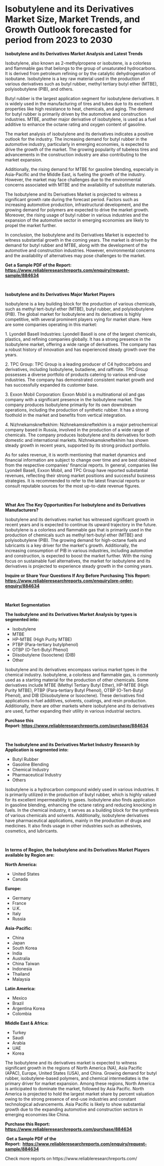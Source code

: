<p><h1>Isobutylene and its Derivatives Market Size, Market Trends, and Growth Outlook forecasted for period from 2023 to 2030</h1></p><p><strong>Isobutylene and its Derivatives Market Analysis and Latest Trends</strong></p>
<p><p>Isobutylene, also known as 2-methylpropene or isobutene, is a colorless and flammable gas that belongs to the group of unsaturated hydrocarbons. It is derived from petroleum refining or by the catalytic dehydrogenation of isobutane. Isobutylene is a key raw material used in the production of various derivatives such as butyl rubber, methyl tertiary butyl ether (MTBE), polyisobutylene (PIB), and others.</p><p>Butyl rubber is the largest application segment for isobutylene derivatives. It is widely used in the manufacturing of tires and tubes due to its excellent properties like high resistance to heat, chemicals, and aging. The demand for butyl rubber is primarily driven by the automotive and construction industries. MTBE, another major derivative of isobutylene, is used as a fuel additive to enhance the octane rating and oxygen content of gasoline.</p><p>The market analysis of isobutylene and its derivatives indicates a positive outlook for the industry. The increasing demand for butyl rubber in the automotive industry, particularly in emerging economies, is expected to drive the growth of the market. The growing popularity of tubeless tires and advancements in the construction industry are also contributing to the market expansion.</p><p>Additionally, the rising demand for MTBE for gasoline blending, especially in Asia-Pacific and the Middle East, is fueling the growth of the industry. However, the market may face challenges due to the environmental concerns associated with MTBE and the availability of substitute materials.</p><p>The Isobutylene and its Derivatives Market is projected to witness a significant growth rate during the forecast period. Factors such as increasing automotive production, infrastructural development, and the growing demand for polymers are expected to drive the market growth. Moreover, the rising usage of butyl rubber in various industries and the expansion of the automotive sector in emerging economies are likely to propel the market further.</p><p>In conclusion, the Isobutylene and its Derivatives Market is expected to witness substantial growth in the coming years. The market is driven by the demand for butyl rubber and MTBE, along with the development of the automotive and construction industries. However, environmental concerns and the availability of alternatives may pose challenges to the market.</p></p>
<p><strong>Get a Sample PDF of the Report:&nbsp; <a href="https://www.reliableresearchreports.com/enquiry/request-sample/884634">https://www.reliableresearchreports.com/enquiry/request-sample/884634</a></strong></p>
<p>&nbsp;</p>
<p><strong>Isobutylene and its Derivatives Major Market Players</strong></p>
<p><p>Isobutylene is a key building block for the production of various chemicals, such as methyl tert-butyl ether (MTBE), butyl rubber, and polyisobutylene (PIB). The global market for Isobutylene and its derivatives is highly competitive, with several prominent players vying for market share. Here are some companies operating in this market:</p><p>1. Lyondell Basell Industries: Lyondell Basell is one of the largest chemicals, plastics, and refining companies globally. It has a strong presence in the Isobutylene market, offering a wide range of derivatives. The company has a robust history of innovation and has experienced steady growth over the years.</p><p>2. TPC Group: TPC Group is a leading producer of C4 hydrocarbons and derivatives, including Isobutylene, butadiene, and raffinate. TPC Group possesses a diverse portfolio of products catering to various end-use industries. The company has demonstrated consistent market growth and has successfully expanded its customer base.</p><p>3. Exxon Mobil Corporation: Exxon Mobil is a multinational oil and gas company with a significant presence in the Isobutylene market. The company produces Isobutylene primarily for its own downstream operations, including the production of synthetic rubber. It has a strong foothold in the market and benefits from vertical integration.</p><p>4. Nizhnekamskneftekhim: Nizhnekamskneftekhim is a major petrochemical company based in Russia, involved in the production of a wide range of chemicals. The company produces Isobutylene and its derivatives for both domestic and international markets. Nizhnekamskneftekhim has shown steady growth in recent years, supported by its strong product portfolio.</p><p>As for sales revenue, it is worth mentioning that market dynamics and financial information are subject to change over time and are best obtained from the respective companies' financial reports. In general, companies like Lyondell Basell, Exxon Mobil, and TPC Group have reported substantial revenues, reflecting their strong market positions and successful business strategies. It is recommended to refer to the latest financial reports or consult reputable sources for the most up-to-date revenue figures.</p></p>
<p>&nbsp;</p>
<p><strong>What Are The Key Opportunities For Isobutylene and its Derivatives Manufacturers?</strong></p>
<p><p>Isobutylene and its derivatives market has witnessed significant growth in recent years and is expected to continue its upward trajectory in the future. Isobutylene is a colorless and flammable gas that is primarily used in the production of chemicals such as methyl tert-butyl ether (MTBE) and polyisobutylene (PIB). The growing demand for high-octane fuels and lubricants is a key driver for the market's growth. Additionally, the increasing consumption of PIB in various industries, including automotive and construction, is expected to boost the market further. With the rising focus on sustainable fuel alternatives, the market for isobutylene and its derivatives is projected to experience steady growth in the coming years.</p></p>
<p><strong>Inquire or Share Your Questions If Any Before Purchasing This Report: <a href="https://www.reliableresearchreports.com/enquiry/pre-order-enquiry/884634">https://www.reliableresearchreports.com/enquiry/pre-order-enquiry/884634</a></strong></p>
<p>&nbsp;</p>
<p><strong>Market Segmentation</strong></p>
<p><strong>The Isobutylene and its Derivatives Market Analysis by types is segmented into:</strong></p>
<p><ul><li>Isobutylene</li><li>MTBE</li><li>HP-MTBE (High Purity MTBE)</li><li>PTBP (Para-tertiary butylphenol)</li><li>OTBP (O-Tert-Butyl Phenol)</li><li>Diisobutylene (Isooctene) (DIB)</li><li>Other</li></ul></p>
<p><p>Isobutylene and its derivatives encompass various market types in the chemical industry. Isobutylene, a colorless and flammable gas, is commonly used as a starting material for the production of other chemicals. Some derivatives include MTBE (Methyl Tertiary Butyl Ether), HP-MTBE (High Purity MTBE), PTBP (Para-tertiary Butyl Phenol), OTBP (O-Tert-Butyl Phenol), and DIB (Diisobutylene or Isooctene). These derivatives find applications in fuel additives, solvents, coatings, and resin production. Additionally, there are other markets where isobutylene and its derivatives are used, further expanding their utility in various industrial sectors.</p></p>
<p><strong>Purchase this Report:&nbsp;<a href="https://www.reliableresearchreports.com/purchase/884634">https://www.reliableresearchreports.com/purchase/884634</a></strong></p>
<p>&nbsp;</p>
<p><strong>The Isobutylene and its Derivatives Market Industry Research by Application is segmented into:</strong></p>
<p><ul><li>Butyl Rubber</li><li>Gasoline Blending</li><li>Chemical Industry</li><li>Pharmaceutical Industry</li><li>Others</li></ul></p>
<p><p>Isobutylene is a hydrocarbon compound widely used in various industries. It is primarily utilized in the production of butyl rubber, which is highly valued for its excellent impermeability to gases. Isobutylene also finds application in gasoline blending, enhancing the octane rating and reducing knocking in fuels. In the chemical industry, it serves as a building block for the synthesis of various chemicals and solvents. Additionally, isobutylene derivatives have pharmaceutical applications, mainly in the production of drugs and medicines. It also finds usage in other industries such as adhesives, cosmetics, and lubricants.</p></p>
<p>&nbsp;</p>
<p><strong>In terms of Region, the Isobutylene and its Derivatives Market Players available by Region are:</strong></p>
<p>
    <p> <strong> North America: </strong>
        <ul>
            <li>United States</li>
            <li>Canada</li>
        </ul>
        </p> 
    <p> <strong> Europe: </strong>
        <ul>
            <li>Germany</li>
            <li>France</li>
            <li>U.K.</li>
            <li>Italy</li>
            <li>Russia</li>
        </ul>
        </p> 
    <p> <strong> Asia-Pacific: </strong>
        <ul>
            <li>China</li>
            <li>Japan</li>
            <li>South Korea</li>
            <li>India</li>
            <li>Australia</li>
            <li>China Taiwan</li>
            <li>Indonesia</li>
            <li>Thailand</li>
            <li>Malaysia</li>
        </ul>
        </p> 
    <p> <strong> Latin America: </strong>
        <ul>
            <li>Mexico</li>
            <li>Brazil</li>
            <li>Argentina Korea</li>
            <li>Colombia</li>
        </ul>
        </p> 
    <p> <strong> Middle East & Africa: </strong>
        <ul>
            <li>Turkey</li>
            <li>Saudi</li>
            <li>Arabia</li>
            <li>UAE</li>
            <li>Korea</li>
        </ul>
    </p>
    </p>
<p><p>The Isobutylene and its derivatives market is expected to witness significant growth in the regions of North America (NA), Asia Pacific (APAC), Europe, United States (USA), and China. Growing demand for butyl rubber, isobutylene-based polymers, and chemical intermediates is the primary driver for market expansion. Among these regions, North America is anticipated to dominate the market, followed by Asia Pacific. North America is projected to hold the largest market share by percent valuation owing to the strong presence of end-use industries and constant technological advancements. Asia Pacific is likely to show substantial growth due to the expanding automotive and construction sectors in emerging economies like China.</p></p>
<p><strong>Purchase this Report: <a href="https://www.reliableresearchreports.com/purchase/884634">https://www.reliableresearchreports.com/purchase/884634</a></strong></p>
<p>&nbsp;<strong>Get a Sample PDF of the Report:&nbsp;&nbsp;<a href="https://www.reliableresearchreports.com/enquiry/request-sample/884634">https://www.reliableresearchreports.com/enquiry/request-sample/884634</a></strong></p>
<p><strong></strong></p>
<p>Check more reports on https://www.reliableresearchreports.com/</p>